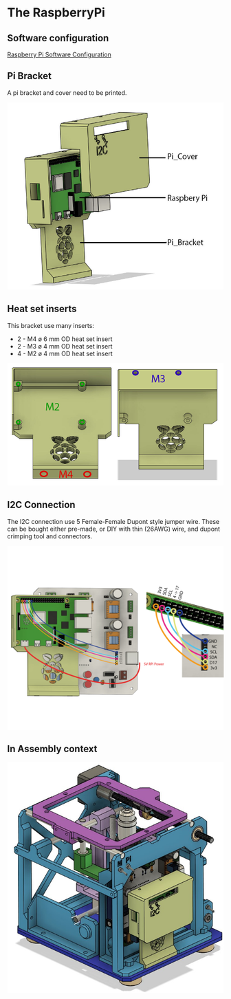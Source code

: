 # The RaspberryPi

## Software configuration

[Raspberry Pi Software Configuration](RaspberryPi_config.md)

## Pi Bracket

A pi bracket and cover need to be printed.

![general view](img/mountGeneral.jpg)

## Heat set inserts

This bracket use many inserts:

* 2 - M4 ø 6 mm OD heat set insert
* 2 - M3 ø 4 mm OD heat set insert
* 4 - M2 ø 4 mm OD heat set insert

![Heat Set inserts](img/Inserts.jpg)

## I2C Connection

The I2C connection use 5 Female-Female Dupont style jumper wire. These can be bought either pre-made, or DIY with thin (26AWG) wire, and dupont crimping tool and connectors.

![I2C](img/I2C-connection.jpg)

## In Assembly context

![Assembly](img/assembly.jpg)
